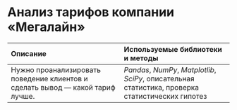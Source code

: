 # Анализ тарифов компании «Мегалайн»


Описание | Используемые библиотеки и методы | 
 :---------------------- | :---------------------- |
Нужно проанализировать поведение клиентов и сделать вывод — какой тариф лучше.| *Pandas*, *NumPy*, *Matplotlib*, *SciPy*, описательная статистика, проверка статистических гипотез  |

